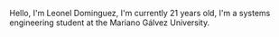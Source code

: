 Hello, I'm Leonel Dominguez, I'm currently 21 years old, I'm a systems engineering student at the Mariano Gálvez University.
